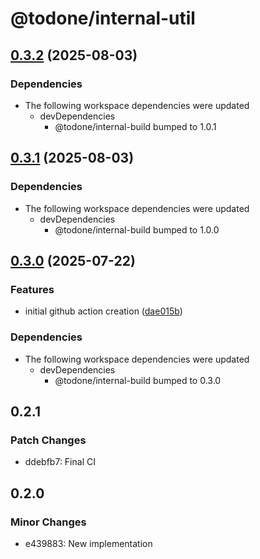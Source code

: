 # @todone/internal-util

## [0.3.2](https://github.com/cprecioso/todone/compare/internal-util-v0.3.1...internal-util-v0.3.2) (2025-08-03)


### Dependencies

* The following workspace dependencies were updated
  * devDependencies
    * @todone/internal-build bumped to 1.0.1

## [0.3.1](https://github.com/cprecioso/todone/compare/internal-util-v0.3.0...internal-util-v0.3.1) (2025-08-03)


### Dependencies

* The following workspace dependencies were updated
  * devDependencies
    * @todone/internal-build bumped to 1.0.0

## [0.3.0](https://github.com/cprecioso/todone/compare/internal-util-v0.2.1...internal-util-v0.3.0) (2025-07-22)


### Features

* initial github action creation ([dae015b](https://github.com/cprecioso/todone/commit/dae015b51f0d8750e52c9201cd3009f2ba75a5fb))


### Dependencies

* The following workspace dependencies were updated
  * devDependencies
    * @todone/internal-build bumped to 0.3.0

## 0.2.1

### Patch Changes

- ddebfb7: Final CI

## 0.2.0

### Minor Changes

- e439883: New implementation
